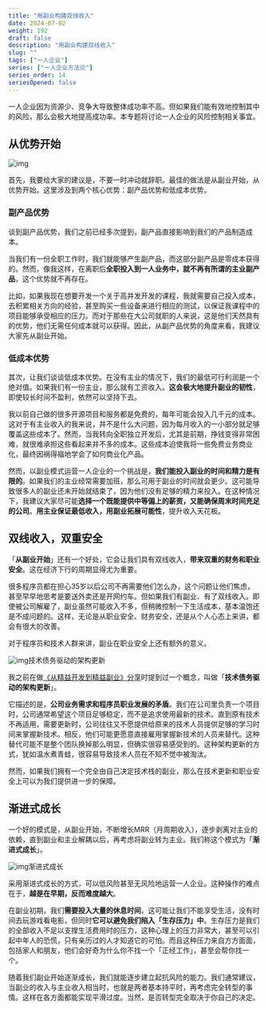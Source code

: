 ```yaml
---
title: "用副业构建双线收入"
date: 2024-07-02
weight: 192
draft: false
description: "用副业构建双线收入"
slug: ""
tags: ["一人企业"]
series: ["一人企业方法论"]
series_order: 14
seriesOpened: false
---
```


一人企业因为资源少、竞争大导致整体成功率不高。但如果我们能有效地控制其中的风险，那么会极大地提高成功率。本专题将讨论一人企业的风险控制相关事宜。

## 从优势开始

![img](https://r2.ft07.com/wp-content/uploads/2024/03/image-93.png)

首先，我要给大家的建议是，不要一时冲动就辞职。最佳的做法是从副业开始，从优势开始。这里涉及到两个核心优势：副产品优势和低成本优势。

### 副产品优势

谈到副产品优势，我们之前已经多次提到，副产品直接影响到我们的产品制造成本。

当我们有一份全职工作时，我们就能够产生副产品，而这部分副产品是零成本获得的。然而，像我这样，在离职后**全职投入到一人业务中，就不再有所谓的主业副产品**，这个优势就不再存在。

比如，如果我现在想要开发一个关于高并发开发的课程，我就需要自己投入成本，去积累相关方向的经验，甚至购买一些设备来进行相应的测试，以保证我课程中的项目能够承受相应的压力。而对于那些在大公司就职的人来说，这是他们天然具有的优势，他们无需任何成本就可以获得。因此，从副产品优势的角度来看，我建议大家先从副业开始。

### 低成本优势

其次，让我们谈谈低成本优势。在没有主业的情况下，我们的最低可行利润是一个绝对值。如果我们有一份主业，那么就有工资收入。**这会极大地提升副业的韧性**，即使较长时间不盈利，依然可以坚持下去。

我以前自己做的很多开源项目和服务都是免费的，每年可能会投入几千元的成本。这对于有主业收入的我来说，并不是什么大问题，因为每月收入的一小部分就足够覆盖这些成本了。然而，当我转向全职独立开发后，尤其是前期，挣钱变得非常困难，就很难承担这些看起来并不多的成本。这些成本迫使我将一些免费业务商业化，最终因祸得福地学会了如何商业化产品。

然而，以副业模式运营一人企业的一个挑战是，**我们能投入副业的时间和精力是有限的**。如果我们的主业经常需要加班，那么可用于副业的时间就会更少。这可能导致很多人的副业还未开始就结束了，因为他们没有足够的精力来投入。在这种情况下，我建议大家尽可能**选择一个既能提供中等偏上的薪资，又能确保周末时间充足的公司**。**用主业保证最低收入，用副业拓展可能性**，提升收入天花板。

## 双线收入，双重安全

「**从副业开始**」还有一个好处，它会让我们具有双线收入，**带来双重的财务和职业安全**。这在经济下行的周期显得尤为重要。

很多程序员都在担心35岁以后公司不再需要他们怎么办，这个问题让他们焦虑，甚至早早地思考是要送外卖还是开网约车。但如果我们有副业、有了双线收入。即使被公司解雇了，副业虽然可能收入不多，但稍微控制一下生活成本，基本温饱还是不成问题的。这样，无论是从职业安全、财务安全，还是从个人心态上来讲，都会有很大的改善。

对于程序员和技术人群来讲，副业在职业安全上还有额外的意义。

![img](https://r2.ft07.com/wp-content/uploads/2024/03/image-94.png)技术债务驱动的架构更新

我之前在做[《从精益开发到精益副业》分享](https://www.bilibili.com/video/BV1xf4y1k7Be?t=1445.8)时提到过一个概念，叫做「**技术债务驱动的架构更新**」。

它描述的是，**公司业务需求和程序员职业发展的矛盾**。我们在公司里负责一个项目时，公司通常希望这个项目足够稳定，而不是追求使用最新的技术。直到原有技术不再适用，需要更新时，公司往往又不愿提供给原来的技术人员提供足够的学习时间来掌握新技术。相反，他们可能更愿意直接雇用掌握新技术的人员来替代。这种替代可能不是整个团队换掉那么明显，但确实很容易感受到的。这种架构更新的方式，犹如温水煮青蛙，很容易导致技术人员在不知不觉中被淘汰。

然而，如果我们拥有一个完全由自己决定技术栈的副业，那么在技术更新和职业安全上可以为我们提供进一步的保障。

## 渐进式成长

一个好的模式是，从副业开始，不断增长MRR（月周期收入），逐步剥离对主业的依赖，直到副业和主业解耦以后，再考虑将副业转为主业。我们称这个模式为「**渐进式成长**」。

![img](https://r2.ft07.com/wp-content/uploads/2024/03/image-95.png)渐进式成长

采用渐进式成长的方式，可以低风险甚至无风险地运营一人企业。这种操作的难点在于，**越是在早期，反而难度越大**。

在副业初期，我们**需要投入大量的休息时间**，这可能让我们不能享受生活，没有时间去玩游戏看电影，但同时**它可以避免我们陷入「生存压力」中**。生存压力是我们的全部收入不足以支撑生活费用时的压力，这种心理上的压力非常大，甚至可以引起中年人的恐慌，只有亲历过的人才知道它的可怕。而且这种压力来自方方面面，包括家人和朋友，他们会好奇为什么你不找一个「正经工作」，甚至会帮你找一个。

随着我们副业开始逐渐成长，我们就能逐步建立起抗风险的能力。我们通常建议，当副业的收入与主业收入相当时，也就是两者基本持平时，再考虑完全转型的事情。这样在各方面都能实现平滑过度。当然，是否转型完全取决于你自己的决定。